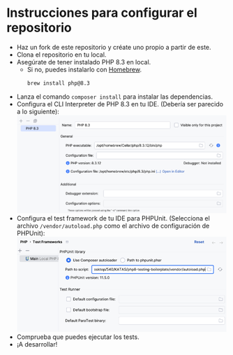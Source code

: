 # Instrucciones para configurar el repositorio
- Haz un fork de este repositorio y créate uno propio a partir de este.
- Clona el repositorio en tu local.
- Asegúrate de tener instalado PHP 8.3 en local.
    - Si no, puedes instalarlo con [Homebrew](https://brew.sh/index_es).
      ```bash
      brew install php@8.3
      ```
- Lanza el comando `composer install` para instalar las dependencias.
- Configura el CLI Interpreter de PHP 8.3 en tu IDE. (Debería ser parecido a lo siguiente):
  ![CLI_interpreter_img.png](CLI_interpreter_img.png)
- Configura el test framework de tu IDE para PHPUnit. (Selecciona el archivo `/vendor/autoload.php` como el archivo de configuración de PHPUnit):
  ![Test_framework_img.png](Test_framework_img.png)
- Comprueba que puedes ejecutar los tests.
- ¡A desarrollar!
